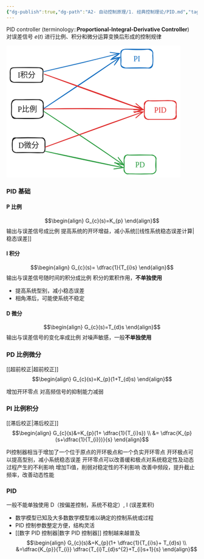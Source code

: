 ```yaml
---
{"dg-publish":true,"dg-path":"A2- 自动控制原理/1. 经典控制理论/PID.md","tags":["Control"],"permalink":"/A2- 自动控制原理/1. 经典控制理论/PID/","dgPassFrontmatter":true,"noteIcon":"","created":"2024-05-21T15:20:27.000+08:00","updated":"2025-04-14T17:46:16.080+08:00"}
---
```


PID controller (terminology::**Proportional-Integral-Derivative Controller**)  
对误差信号 $e(t)$ 进行比例、积分和微分运算变换后形成的控制规律

<svg xmlns="http://www.w3.org/2000/svg" version="1.1" viewBox="0 0 457.7029089363357 348.1085136559941" width="457.7029089363357" height="348.1085136559941">  <!-- svg-source:excalidraw -->    <defs>    <style class="style-fonts">      @font-face {        font-family: "Virgil";        src: url("https://excalidraw.com/Virgil.woff2");      }      @font-face {        font-family: "Cascadia";        src: url("https://excalidraw.com/Cascadia.woff2");      }      @font-face {        font-family: "Assistant";        src: url("https://excalidraw.com/Assistant-Regular.woff2");      }    </style>      </defs>  <rect x="0" y="0" width="457.7029089363357" height="348.1085136559941" fill="#ffffff"></rect><g stroke-linecap="round" transform="translate(13.197874694155985 142.67527000038976) rotate(0 42.06167696164036 24.711222218309956)"><path d="M12.36 0 C28.43 1.14, 45.18 -0.94, 71.77 0 M12.36 0 C28.35 0.79, 43.18 0.38, 71.77 0 M71.77 0 C79.9 -0.26, 85.05 5.67, 84.12 12.36 M71.77 0 C79.2 1.87, 82.7 2.73, 84.12 12.36 M84.12 12.36 C84.48 17.85, 84.69 28.54, 84.12 37.07 M84.12 12.36 C83.15 20.11, 83.8 27.46, 84.12 37.07 M84.12 37.07 C84.08 44.25, 78.09 48.35, 71.77 49.42 M84.12 37.07 C85.5 45.7, 80.82 47.69, 71.77 49.42 M71.77 49.42 C57.81 50.82, 39.97 50.21, 12.36 49.42 M71.77 49.42 C53.26 49.46, 34.3 49.07, 12.36 49.42 M12.36 49.42 C5.69 48.19, 0.25 45.25, 0 37.07 M12.36 49.42 C2.24 51.3, 1.24 43.63, 0 37.07 M0 37.07 C-0.35 30.1, 1.57 20.35, 0 12.36 M0 37.07 C0.41 29.18, 0.7 20.19, 0 12.36 M0 12.36 C1.63 4.21, 2.8 0.04, 12.36 0 M0 12.36 C1.26 6.18, 3.97 0.48, 12.36 0" stroke="#1e1e1e" stroke-width="2" fill="none"></path></g><g transform="translate(29.400176655796315 155.38649221869971) rotate(0 25.859375 12)"><text x="25.859375" y="19.3125" font-family="Cascadia, Segoe UI Emoji" font-size="20px" fill="#1e1e1e" text-anchor="middle" style="white-space: pre;" direction="ltr" dominant-baseline="alphabetic">P比例</text></g><g stroke-linecap="round" transform="translate(10 58.66720760185112) rotate(0 43.208966709249935 19.29452277638123)"><path d="M9.65 0 C23.09 -0.24, 38.56 0.04, 76.77 0 M9.65 0 C36.59 -0.36, 62.22 -0.39, 76.77 0 M76.77 0 C83.94 0.53, 87.93 4.2, 86.42 9.65 M76.77 0 C83.79 1.49, 86.86 4.28, 86.42 9.65 M86.42 9.65 C86.9 14.33, 85.24 19.68, 86.42 28.94 M86.42 9.65 C87.21 15.53, 85.55 22.27, 86.42 28.94 M86.42 28.94 C86.63 35.77, 81.48 39.02, 76.77 38.59 M86.42 28.94 C85.96 36.1, 85.44 39.17, 76.77 38.59 M76.77 38.59 C63.6 38.39, 46.7 39.04, 9.65 38.59 M76.77 38.59 C52.21 39.13, 27.41 37.98, 9.65 38.59 M9.65 38.59 C2.38 37.45, 0.36 35.34, 0 28.94 M9.65 38.59 C3.74 37.03, 0.49 34.65, 0 28.94 M0 28.94 C-0.75 25.18, 1.05 19.84, 0 9.65 M0 28.94 C0.64 21.72, -0.58 14.12, 0 9.65 M0 9.65 C0.36 2.43, 4.03 0.5, 9.65 0 M0 9.65 C1.3 1.1, 2.67 0.68, 9.65 0" stroke="#1e1e1e" stroke-width="2" fill="none"></path></g><g transform="translate(27.34959170924992 65.96173037823232) rotate(0 25.859375 12)"><text x="25.859375" y="19.3125" font-family="Cascadia, Segoe UI Emoji" font-size="20px" fill="#1e1e1e" text-anchor="middle" style="white-space: pre;" direction="ltr" dominant-baseline="alphabetic">I积分</text></g><g stroke-linecap="round" transform="translate(15.954305794582751 243.51392881394483) rotate(0 42.92212063949839 19.437926904977672)"><path d="M9.72 0 C27.03 0.61, 47.56 -0.39, 76.13 0 M9.72 0 C31.51 -1.16, 55.11 -0.83, 76.13 0 M76.13 0 C82.06 -1.6, 86.11 4.66, 85.84 9.72 M76.13 0 C83.55 0.54, 84.46 5.19, 85.84 9.72 M85.84 9.72 C85.27 14.51, 85.49 18.47, 85.84 29.16 M85.84 9.72 C86.47 15.56, 86.09 22.61, 85.84 29.16 M85.84 29.16 C86.15 36.98, 81.54 39.79, 76.13 38.88 M85.84 29.16 C84.51 36.64, 83.4 40.65, 76.13 38.88 M76.13 38.88 C54.36 40.04, 36.52 37.22, 9.72 38.88 M76.13 38.88 C60.18 38.81, 42.93 38.63, 9.72 38.88 M9.72 38.88 C4.71 38.17, -1.58 34.05, 0 29.16 M9.72 38.88 C2.59 37.45, 0.26 35.35, 0 29.16 M0 29.16 C-0.54 22.3, -1.32 14.67, 0 9.72 M0 29.16 C-0.22 24.56, -0.44 21.67, 0 9.72 M0 9.72 C-0.54 5.12, 1.64 -1.71, 9.72 0 M0 9.72 C0.14 5.03, 4.92 1.28, 9.72 0" stroke="#1e1e1e" stroke-width="2" fill="none"></path></g><g transform="translate(33.01705143408111 250.95185571892247) rotate(0 25.859375 12)"><text x="25.859375" y="19.3125" font-family="Cascadia, Segoe UI Emoji" font-size="20px" fill="#1e1e1e" text-anchor="middle" style="white-space: pre;" direction="ltr" dominant-baseline="alphabetic">D微分</text></g><g stroke-linecap="round" transform="translate(301.74110439392865 10) rotate(0 42.06167696164036 24.711222218309956)"><path d="M12.36 0 C34.43 1.4, 54.73 2.17, 71.77 0 M12.36 0 C31.66 -0.62, 50.19 0.21, 71.77 0 M71.77 0 C79.24 -1.61, 85.17 4.48, 84.12 12.36 M71.77 0 C78.46 1.76, 86.16 4.6, 84.12 12.36 M84.12 12.36 C82.69 21.13, 85.92 26.29, 84.12 37.07 M84.12 12.36 C84.56 22.34, 85.03 30.6, 84.12 37.07 M84.12 37.07 C84.28 45.23, 80.49 51.37, 71.77 49.42 M84.12 37.07 C83.17 44.63, 78.05 49.12, 71.77 49.42 M71.77 49.42 C59.91 48.1, 44.75 48.63, 12.36 49.42 M71.77 49.42 C55.66 49.54, 37.65 49.88, 12.36 49.42 M12.36 49.42 C5.09 47.53, -1.44 44.15, 0 37.07 M12.36 49.42 C2.12 49.2, -0.53 44.63, 0 37.07 M0 37.07 C1.51 27.1, -0.42 21.4, 0 12.36 M0 37.07 C0.28 30.72, -1 25.97, 0 12.36 M0 12.36 C1.56 5.36, 2.25 0.95, 12.36 0 M0 12.36 C-2.18 2.87, 5.55 0.7, 12.36 0" stroke="#1971c2" stroke-width="2" fill="none"></path></g><g transform="translate(332.084031355569 22.711222218309956) rotate(0 11.71875 12)"><text x="11.71875" y="19.3125" font-family="Cascadia, Segoe UI Emoji" font-size="20px" fill="#1971c2" text-anchor="middle" style="white-space: pre;" direction="ltr" dominant-baseline="alphabetic">PI</text></g><g stroke-linecap="round" transform="translate(310.14630321203344 288.6860692193742) rotate(0 42.06167696164036 24.711222218309956)"><path d="M12.36 0 C29.4 -0.45, 50.59 -0.5, 71.77 0 M12.36 0 C24.98 0.53, 37.42 0.26, 71.77 0 M71.77 0 C78.42 -1, 84.44 5.52, 84.12 12.36 M71.77 0 C81.13 0.86, 86.2 6.14, 84.12 12.36 M84.12 12.36 C83.97 18.38, 82.13 27.2, 84.12 37.07 M84.12 12.36 C84 18.31, 84.76 23.47, 84.12 37.07 M84.12 37.07 C85.78 43.6, 78.03 50.4, 71.77 49.42 M84.12 37.07 C84.62 43.76, 81.63 49.54, 71.77 49.42 M71.77 49.42 C53.19 49.43, 32.22 50.37, 12.36 49.42 M71.77 49.42 C51.62 50.48, 29.64 49.91, 12.36 49.42 M12.36 49.42 C5.21 49.51, -1.48 45.09, 0 37.07 M12.36 49.42 C3.99 51.31, 1.06 44.59, 0 37.07 M0 37.07 C-0.26 29.85, -0.38 26.81, 0 12.36 M0 37.07 C1.03 27.92, 0.06 21.48, 0 12.36 M0 12.36 C-0.25 3.54, 3.23 -1.51, 12.36 0 M0 12.36 C1.88 4.43, 4.43 -1.83, 12.36 0" stroke="#2f9e44" stroke-width="2" fill="none"></path></g><g transform="translate(340.4892301736738 301.3972914376841) rotate(0 11.71875 12.000000000000028)"><text x="11.71875" y="19.3125" font-family="Cascadia, Segoe UI Emoji" font-size="20px" fill="#2f9e44" text-anchor="middle" style="white-space: pre;" direction="ltr" dominant-baseline="alphabetic">PD</text></g><g stroke-linecap="round" transform="translate(363.579555013055 145.40394669998906) rotate(0 42.06167696164036 24.711222218309956)"><path d="M12.36 0 C27.64 2.47, 45.33 -1, 71.77 0 M12.36 0 C30 0.77, 47.8 -0.44, 71.77 0 M71.77 0 C80.07 0.47, 85.32 2.2, 84.12 12.36 M71.77 0 C79.39 1.07, 85.41 5.63, 84.12 12.36 M84.12 12.36 C84.77 19.24, 82.56 31.98, 84.12 37.07 M84.12 12.36 C83.44 17.24, 84.22 22.24, 84.12 37.07 M84.12 37.07 C82.68 44.85, 80.05 47.75, 71.77 49.42 M84.12 37.07 C86.22 47.6, 82.07 48.67, 71.77 49.42 M71.77 49.42 C52.46 49.48, 32.2 49.52, 12.36 49.42 M71.77 49.42 C50.47 49.41, 27.46 48.96, 12.36 49.42 M12.36 49.42 C3.14 49, -1.17 45.33, 0 37.07 M12.36 49.42 C5.13 50.52, 0.93 43.64, 0 37.07 M0 37.07 C-0.56 29.35, -0.59 18.09, 0 12.36 M0 37.07 C-0.04 29.38, 0.4 21.69, 0 12.36 M0 12.36 C1.86 6.05, 4.42 -0.86, 12.36 0 M0 12.36 C-1.82 2.53, 6.05 1.05, 12.36 0" stroke="#e03131" stroke-width="2" fill="none"></path></g><g transform="translate(388.06310697469536 158.11516891829902) rotate(0 17.578125 12)"><text x="17.578125" y="19.3125" font-family="Cascadia, Segoe UI Emoji" font-size="20px" fill="#e03131" text-anchor="middle" style="white-space: pre;" direction="ltr" dominant-baseline="alphabetic">PID</text></g><g stroke-linecap="round"><g transform="translate(98.46838735221195 68.89253850085024) rotate(0 99.85474574214258 -23.92322517317757)"><path d="M0 0 C59.64 -14.49, 118.71 -26.6, 199.71 -47.85 M0 0 C47.94 -10.68, 96.2 -20.93, 199.71 -47.85" stroke="#1971c2" stroke-width="2" fill="none"></path></g><g transform="translate(98.46838735221195 68.89253850085024) rotate(0 99.85474574214258 -23.92322517317757)"><path d="M179.03 -33.79 C186.28 -38.22, 193.02 -40.21, 199.71 -47.85 M179.03 -33.79 C183.39 -37.87, 188.21 -39.76, 199.71 -47.85" stroke="#1971c2" stroke-width="2" fill="none"></path></g><g transform="translate(98.46838735221195 68.89253850085024) rotate(0 99.85474574214258 -23.92322517317757)"><path d="M174.84 -50.37 C183.25 -49.95, 191.22 -47.09, 199.71 -47.85 M174.84 -50.37 C180.15 -50.39, 185.99 -48.26, 199.71 -47.85" stroke="#1971c2" stroke-width="2" fill="none"></path></g></g><mask></mask><g stroke-linecap="round"><g transform="translate(98.60446140650197 166.14942062468677) rotate(0 100.20957212020119 -67.41590924885296)"><path d="M0 0 C66.83 -45.2, 132.27 -88.94, 200.42 -134.83 M0 0 C72.17 -47.4, 144.09 -95.61, 200.42 -134.83" stroke="#1971c2" stroke-width="2" fill="none"></path></g><g transform="translate(98.60446140650197 166.14942062468677) rotate(0 100.20957212020119 -67.41590924885296)"><path d="M185.9 -114.48 C191.16 -123.09, 195.02 -128.86, 200.42 -134.83 M185.9 -114.48 C191.66 -121.47, 196.91 -128.59, 200.42 -134.83" stroke="#1971c2" stroke-width="2" fill="none"></path></g><g transform="translate(98.60446140650197 166.14942062468677) rotate(0 100.20957212020119 -67.41590924885296)"><path d="M176.22 -128.57 C184.64 -132.47, 191.7 -133.58, 200.42 -134.83 M176.22 -128.57 C185.48 -130.46, 194.2 -132.53, 200.42 -134.83" stroke="#1971c2" stroke-width="2" fill="none"></path></g></g><mask></mask><g stroke-linecap="round"><g transform="translate(98.3212286174367 173.48480991203522) rotate(0 105.41253729729836 70.84845210224182)"><path d="M0 0 C68.25 44.63, 139.17 90.83, 210.83 141.7 M0 0 C81.49 53.91, 163.5 108.7, 210.83 141.7" stroke="#2f9e44" stroke-width="2" fill="none"></path></g><g transform="translate(98.3212286174367 173.48480991203522) rotate(0 105.41253729729836 70.84845210224182)"><path d="M186.61 135.47 C193.3 136.51, 203.48 138.25, 210.83 141.7 M186.61 135.47 C195.77 138.03, 205.57 140.32, 210.83 141.7" stroke="#2f9e44" stroke-width="2" fill="none"></path></g><g transform="translate(98.3212286174367 173.48480991203522) rotate(0 105.41253729729836 70.84845210224182)"><path d="M196.28 121.36 C199.82 127.09, 206.83 133.45, 210.83 141.7 M196.28 121.36 C201.7 129.46, 207.74 137.21, 210.83 141.7" stroke="#2f9e44" stroke-width="2" fill="none"></path></g></g><mask></mask><g stroke-linecap="round"><g transform="translate(102.79854707357953 278.903539616108) rotate(0 102.58628595902007 21.464111534469794)"><path d="M0 0 C54.55 12.54, 108.36 24.72, 205.17 42.93 M0 0 C46.64 8.83, 93.48 19.9, 205.17 42.93" stroke="#2f9e44" stroke-width="2" fill="none"></path></g><g transform="translate(102.79854707357953 278.903539616108) rotate(0 102.58628595902007 21.464111534469794)"><path d="M180.43 46.48 C187.21 45.45, 193.23 45.45, 205.17 42.93 M180.43 46.48 C185.83 44.76, 191.71 45.45, 205.17 42.93" stroke="#2f9e44" stroke-width="2" fill="none"></path></g><g transform="translate(102.79854707357953 278.903539616108) rotate(0 102.58628595902007 21.464111534469794)"><path d="M183.93 29.74 C189.82 33.12, 194.91 37.54, 205.17 42.93 M183.93 29.74 C188.63 31.83, 193.71 36.32, 205.17 42.93" stroke="#2f9e44" stroke-width="2" fill="none"></path></g></g><mask></mask><g stroke-linecap="round"><g transform="translate(98.60803687462959 167.26138079983278) rotate(0 130.9729202525701 0.7807552068360337)"><path d="M0 0 C89.28 -2.1, 175.38 -1.81, 261.95 1.56 M0 0 C94.55 -0.93, 191.18 -0.2, 261.95 1.56" stroke="#e03131" stroke-width="2" fill="none"></path></g><g transform="translate(98.60803687462959 167.26138079983278) rotate(0 130.9729202525701 0.7807552068360337)"><path d="M238.3 9.68 C248 5.85, 253.77 2.85, 261.95 1.56 M238.3 9.68 C246.08 6.67, 256.39 3.91, 261.95 1.56" stroke="#e03131" stroke-width="2" fill="none"></path></g><g transform="translate(98.60803687462959 167.26138079983278) rotate(0 130.9729202525701 0.7807552068360337)"><path d="M238.62 -7.42 C248.32 -5.51, 253.99 -2.79, 261.95 1.56 M238.62 -7.42 C246.13 -4.2, 256.32 -0.74, 261.95 1.56" stroke="#e03131" stroke-width="2" fill="none"></path></g></g><mask></mask><g stroke-linecap="round"><g transform="translate(100.18927470792812 75.73314626521116) rotate(0 130.13757535242752 46.80981440248371)"><path d="M0 0 C52.01 18.95, 106.81 40.33, 260.28 93.62 M0 0 C78.69 27.73, 158.31 55.12, 260.28 93.62" stroke="#e03131" stroke-width="2" fill="none"></path></g><g transform="translate(100.18927470792812 75.73314626521116) rotate(0 130.13757535242752 46.80981440248371)"><path d="M235.28 93.48 C239.39 92.01, 246.5 94.92, 260.28 93.62 M235.28 93.48 C242.49 94.13, 251.34 93.02, 260.28 93.62" stroke="#e03131" stroke-width="2" fill="none"></path></g><g transform="translate(100.18927470792812 75.73314626521116) rotate(0 130.13757535242752 46.80981440248371)"><path d="M241.21 77.44 C244.01 79.22, 249.91 85.41, 260.28 93.62 M241.21 77.44 C246.71 82.98, 253.76 86.71, 260.28 93.62" stroke="#e03131" stroke-width="2" fill="none"></path></g></g><mask></mask><g stroke-linecap="round"><g transform="translate(102.79854707357953 267.81174565551794) rotate(0 128.85682419547703 -46.45305613089212)"><path d="M0 0 C79.74 -29.06, 159.4 -57.67, 257.71 -92.91 M0 0 C100.55 -37.06, 199.67 -73.38, 257.71 -92.91" stroke="#e03131" stroke-width="2" fill="none"></path></g><g transform="translate(102.79854707357953 267.81174565551794) rotate(0 128.85682419547703 -46.45305613089212)"><path d="M238.34 -77.11 C244.32 -82.34, 249.83 -86.93, 257.71 -92.91 M238.34 -77.11 C246.57 -83.65, 253.31 -90.26, 257.71 -92.91" stroke="#e03131" stroke-width="2" fill="none"></path></g><g transform="translate(102.79854707357953 267.81174565551794) rotate(0 128.85682419547703 -46.45305613089212)"><path d="M232.72 -93.26 C240.52 -93.47, 247.78 -93.04, 257.71 -92.91 M232.72 -93.26 C243.05 -93.58, 251.97 -93.94, 257.71 -92.91" stroke="#e03131" stroke-width="2" fill="none"></path></g></g><mask></mask></svg>

### PID 基础
#### P 比例
$$\begin{align}
G_{c}(s)=K_{p}
\end{align}$$
输出与误差信号成比例
提高系统的开环增益，减小系统[[线性系统稳态误差计算\|稳态误差]]
#### I 积分
$$\begin{align}
G_{c}(s)= \dfrac{1}{T_{i}s}
\end{align}$$
输出与误差信号随时间的积分成比例
积分的累积作用，**不单独使用**
- 提高系统型别，减小稳态误差
- 相角滞后，可能使系统不稳定

#### D 微分
$$\begin{align}
G_{c}(s)=T_{d}s
\end{align}$$
输出与误差信号的变化率成比例
对噪声敏感，一般**不单独使用**

### PD 比例微分
[[超前校正\|超前校正]]
$$\begin{align}
G_{c}(s)=K_{p}(1+T_{d}s)
\end{align}$$


增加开环零点
对高频信号的抑制能力减弱
### PI 比例积分
[[滞后校正\|滞后校正]]
$$\begin{align}
G_{c}(s)&=K_{p}(1+ \dfrac{1}{T_{i}s}) \\
&= \dfrac{K_{p}(s+\dfrac{1}{T_{i}})}{s}
\end{align}$$

PI控制器相当于增加了一个位于原点的开环极点和一个负实开环零点 
开环极点可以提高型别，减小系统稳态误差 
开环零点可以改善缓和极点对系统稳定性及动态过程产生的不利影响 
增加Ti值，削弱对稳定性的不利影响
改善中频段，提升截止频率，改善动态性能


### PID
一般不能单独使用 D（按偏差控制，系统不稳定）, I (误差累积)
- 数学模型已知及大多数数学模型难以确定的控制系统或过程 
- PID 控制参数整定方便，结构灵活 
- [[数字 PID 控制器\|数字 PID 控制器]] 控制越来越普及
$$\begin{align}
G_{c}(s)&=K_{p}(1+ \dfrac{1}{T_{i}s}+ T_{d}s) \\
&=\dfrac{K_{p}}{T_{i}} \dfrac{T_{i}T_{d}s^{2}+T_{i}s+1}{s}
\end{align}$$



